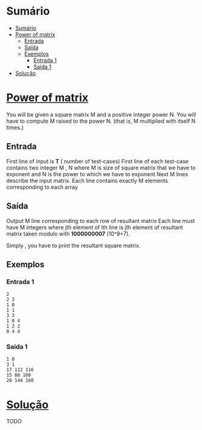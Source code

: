 # Sumário

- [Sumário](#sumário)
- [Power of matrix](#power-of-matrix)
  - [Entrada](#entrada)
  - [Saída](#saída)
  - [Exemplos](#exemplos)
    - [Entrada 1](#entrada-1)
    - [Saída 1](#saída-1)
- [Solução](#solução)

# [Power of matrix](https://vjudge.net/problem/SPOJ-MPOW)

You will be given a square matrix M and a positive integer power N. You will have to compute M raised to the power N. (that is, M multiplied with itself N times.)

## Entrada

First line of input is **T** ( number of test-cases) First line of each test-case contains two integer M , N where M is size of square matrix that we have to exponent and N is the power to which we have to exponent
Next M lines describe the input matrix. Each line contains exactly M elements corresponding to each array

## Saída

Output M line corresponding to each row of resultant matrix Each line must have M integers where jth element of ith line is jth element of resultant matrix taken modulo with **1000000007** (10^9+7).

Simply , you have to print the resultant square matrix.

## Exemplos

### Entrada 1
```
2
2 3
1 0
1 1
3 3
1 0 4
1 2 2
0 4 4
```

### Saída 1
```
1 0
3 1
17 112 116
15 88 100
28 144 160
```

# [Solução](./solution.cpp)

TODO
